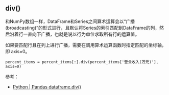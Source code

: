 ## div()

和NumPy数组一样，DataFrame和Series之间算术运算会以“广播(broadcasting)”的形式进行，且默认将Series的索引匹配到DataFrame的列，然后沿着行一直向下广播，也就是说以行为单位求取所有行的运算值。

如果要匹配行且在列上进行广播，需要在调用算术运算函数时指定匹配的坐标轴，即 axis=0。

```
percent_items = percent_items[:].div(percent_items['营业收入(万元)'], axis=0)
```

参考：

- [Python | Pandas dataframe.div()](https://www.geeksforgeeks.org/python-pandas-dataframe-div/)